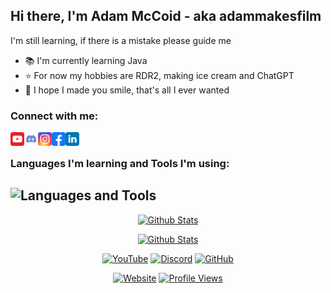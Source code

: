 ## Hi there, I'm Adam McCoid - aka adammakesfilm

I'm still learning, if there is a mistake please guide me

- 📚 I'm currently learning Java
- ⭐️ For now my hobbies are RDR2, making ice cream and ChatGPT
- 💙 I hope I made you smile, that's all I ever wanted

### Connect with me:
[<img align="left" width="22" alt="adammakesfilm on YouTube" src="https://raw.githubusercontent.com/edent/SuperTinyIcons/master/images/svg/youtube.svg">](https://www.youtube.com/@adammakesfilm)
[<img align="left" width="22" alt="adammakesfilm on Discord" src="https://raw.githubusercontent.com/edent/SuperTinyIcons/master/images/svg/discord.svg">](https://discord.gg/ZTKht9gyVA)
[<img align="left" width="22" alt="adammakesfilm on Instagram" src="https://raw.githubusercontent.com/edent/SuperTinyIcons/master/images/svg/instagram.svg">](https://www.instagram.com/adammakesfilm2/)
[<img align="left" width="22" alt="adammakesfilm on Facebook" src="https://raw.githubusercontent.com/edent/SuperTinyIcons/master/images/svg/facebook.svg">](https://www.facebook.com/adammakesfilm)
[<img align="left" width="22" alt="adammakesfilm on LinkedIn" src="https://raw.githubusercontent.com/edent/SuperTinyIcons/master/images/svg/linkedin.svg">](https://linkedin.com/in/adammakesfilm)
<br>

### Languages I'm learning and Tools I'm using:

![Languages and Tools](https://skillicons.dev/icons?i=html,java,js,git,github,vscode,nodejs)
<br>
---
<p align="center">
    <a href="https://github.com/adammakesfilm"><img width="50%" alt="Github Stats" src="https://github-profile-trophy.vercel.app/?username=adammakesfilm&theme=tokyonight&column=-1&rank=-?&margin-w=15&margin-h=15"></a>
</p>

<p align="center">
    <a href="https://github.com/adammakesfilm"><img width="50%" alt="Github Stats" src="https://github-readme-stats-sigma-five.vercel.app/api?username=adammakesfilm&show_icons=true&theme=tokyonight&"></a>
</p>
<p align="center">
    <a href="https://youtube.com/adammakesfilm?sub_confirmation=1"><img alt="YouTube" src="https://img.shields.io/youtube/channel/subscribers/UCbKordCHefkVhXBwzZvQy1g?label=YouTube&logo=YouTube&style=for-the-badge"></a> 
    <a href="https://discord.gg/ZTKht9gyVA"><img alt="Discord" src="https://img.shields.io/discord/688418406101418020?label=Discord&logo=Discord&style=for-the-badge"></a>
    <a href="https://github.com/adammakesfilm?tab=followers"><img alt="GitHub" src="https://img.shields.io/github/followers/adammakesfilm?label=GitHub&logo=GitHub&style=for-the-badge"></a> 
</p>
<p align="center">  
    <a href="https://linktr.ee/adammakesfilm"><img alt="Website" src="https://img.shields.io/website?down_message=Offline&label=linktr.ee%2Fadammakesfilm&style=flat-square&up_message=Online&url=https%3A%2F%2Flinktr.ee%2Fadammakesfilm"></a>  
    <a href="https://github.com/adammakesfilm"><img alt="Profile Views" src="https://komarev.com/ghpvc/?username=adammakesfilm&style=flat-square"></a>
</p>
